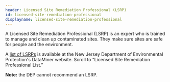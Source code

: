 ```yaml
---
header: Licensed Site Remediation Professional (LSRP)
id: licensed-site-remediation-professional
displayname: licensed-site-remediation-professional
---
```


A Licensed Site Remediation Professional (LSRP) is an expert who is trained to manage and clean up contaminated sites. They make sure sites are safe for people and the environment.

A [list of LSRPs](https://njems.nj.gov/DataMiner/Search/SearchByCategory?isExternal=y&getCategory=y&catName=Site+Remediation) is available at the New Jersey Department of Environmental Protection's DataMiner website. Scroll to “Licensed Site Remediation Professional List.”

**Note:** the DEP cannot recommend an LSRP.
